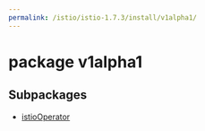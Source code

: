 ```yaml
---
permalink: /istio/istio-1.7.3/install/v1alpha1/
---
```


# package v1alpha1



## Subpackages

* [istioOperator](install-v1alpha1-istioOperator.md)